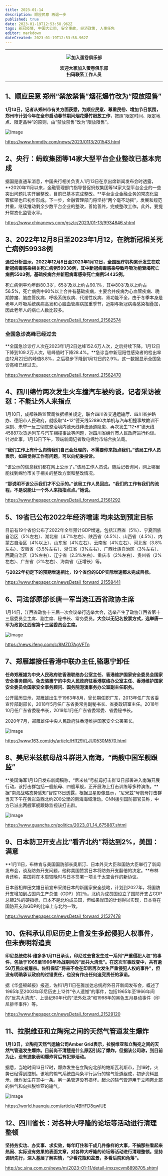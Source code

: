 ```yaml
---
title: 2023-01-14
description: 顺应民意 再退一步
published: true
date: 2023-01-19T12:53:58.962Z
tags: 新冠疫情, 中国大公司, 安全事故, 经济政策, 人事任免
editor: markdown
dateCreated: 2023-01-19T12:53:58.962Z
---
```


<div class="podcast-player"></div>

---

<center style="font-weight:bold;">
  <img src="/assets/join.png" alt="加入蛋卷俱乐部"><br/>
  <p>欢迎大家加入蛋卷俱乐部<br/>扫码联系工作人员</p>
</center>

---

## 1、顺应民意 郑州“禁放禁售”烟花爆竹改为“限放限售”

**1月13日，记者从郑州市有关方面获悉，为顺应民意、尊重民俗、增加节日氛围，郑州市计划今年在全市启动春节期间烟花爆竹限放工作**，按照“限定时间、限定地点、限定品种”的原则，由“禁放禁售”改为“限放限售”。

![Image](https://img.bedtime.news/2023/01/19/63c93cd085bbc.png)

https://www.hnmdtv.com/news/2023/0113/201543.html

## 2、央行：蚂蚁集团等14家大型平台企业整改已基本完成

据国是直通车消息，中国央行相关负责人1月13日在京出席新闻发布会时透露，**2020年11月以来，金融管理部门指导督促蚂蚁集团等14家大型平台企业的一些突出问题扎实开展整改，目前已基本完成整改。**平台企业金融业务的常态化监管框架也已初步形成。下一步，金融管理部门将坚持“两个毫不动摇”，发展和规范并重，继续推动剩余少数平台企业的整改，善始善终，完成整改工作。此外，要提升常态化监管水平。

https://www.chinanews.com/gsztc/2023/01-13/9934846.shtml

## 3、2022年12月8日至2023年1月12，在院新冠相关死亡病例59938例

**通过分析显示，2022年12月8日至2023年1月12日，全国医疗机构累计发生在院新冠病毒感染相关死亡病例59938例，其中新冠病毒感染导致呼吸功能衰竭死亡病例5503例，基础疾病合并新冠病毒感染死亡病例54435例。**



死亡病例平均年龄80.3岁，65岁及以上约占90.1%，其中80岁及以上约占56.5%，死亡病例中90%以上合并有基础疾病，主要合并疾病为心血管疾病、晚期肿瘤、脑血管疾病、呼吸系统疾病、代谢性疾病、肾功能不全，由于冬季本身是老年人呼吸系统疾病高发和心脑血管疾病加重季节，近期与新冠病毒感染相叠加，因此老年人的病亡人数比较多。

https://www.thepaper.cn/newsDetail_forward_21562574

### 全国急诊高峰已经过去

**全国急诊诊疗人次在2023年1月2日达峰152.6万人次，之后持续下降，1月12日下降到109.2万人次，较峰值时下降28.4%。**急诊当中新冠阳性感染者的检出率由12月22日的峰值8.8%，之后稳步下降到1月12日的2.9%。这一数据显示全国急诊高峰已经过去。

https://www.thepaper.cn/newsDetail_forward_21562470

## 4、四川绵竹两次发生火车撞汽车被约谈，记者采访被怼：不能让外人来指点

1月10日，成都铁路监管局依据相关规定，联合四川省交通运输厅、四川省护路办、德阳市人民政府，就吸取“4•12”德天线52890次单机与汽车相撞事故教训不深刻、未举一反三彻底整治境内德天线非法通道隐患、再次发生“12•8”德天线45887次货运列车与汽车相撞事故等问题，对四川省绵竹市人民政府进行约谈。针对此事，1月13日下午，顶端新闻记者致电绵竹市综合执法局。



**“我们工作上有什么舆情我们自己会处理的，不需要你来指点我们。”该局工作人员表示，如果觉得工作有问题，可以向纪委投诉。**



“该公示的信息我们都在网上公示了。”该局工作人员说。随后记者询问，网上哪里能找到绵竹市关于相关的整改方案和整改情况。



**“那说明不该公示我们才不公示的。”该局工作人员回应。“我们的工作有我们的流程，不是说能让一个外人来指指点点。”她说。**

https://www.thepaper.cn/newsDetail_forward_21561292

## 5、19省已公布2022年经济增速 均未达到预定目标

目前有19个省份公布了2022年全年预计GDP增速，包括江西省（5%）、宁夏回族自治区（5%左右）、湖北省（4.7%左右）、陕西省（4.5%）、山西省（4.5%）、内蒙古自治区（4%以上）、山东省（4%左右）、云南省（4%左右）、河北省（3.8%左右）、安徽省（3.5%左右）、浙江省（3%左右）、广西壮族自治区（3%左右）、西藏自治区（3%左右）、辽宁省（2.3%左右）、重庆市（2%左右）、贵州省（2%左右）、广东省（2%左右）、海南省（正增长）等。



**与2022年初定下的预期增速相比，19个省份的GDP实际增速都未完成目标。**

https://www.thepaper.cn/newsDetail_forward_21558441 



## 6、司法部原部长唐一军当选江西省政协主席

1月14日，江西省政协十三届一次会议举行选举大会，选举产生了政协江西省第十三届委员会主席、副主席、秘书长、常务委员。**大会以无记名投票方式，选举唐一军为政协江西省第十三届委员会主席。**

![Image](https://img.bedtime.news/2023/01/19/63c93cd31217d.png)

https://news.ifeng.com/c/8MZD7AgVFTn 



## 7、郑雁雄接任香港中联办主任,骆惠宁卸任

**任命郑雁雄为中央人民政府驻香港联络办公室主任、香港维护国家安全委员会国家安全事务顾问。免去骆惠宁的中央人民政府驻香港联络办公室主任、香港维护国家安全委员会国家安全事务顾问、国务院港澳事务办公室副主任职务。**



公开履历显示，郑雁雄出生于1963年8月，曾长期任职广东，2013年任广东省委宣传部副部长，2018年5月任广东省委常务副秘书长、省委政研室主任。2018年10月任广东省委秘书长，2019年1月任广东省委常委、省委秘书长。



2020年7月，郑雁雄任中央人民政府驻香港维护国家安全公署署长。

![Image](https://img.bedtime.news/2023/01/19/63c93cd484d3b.jpeg)

https://www.163.com/dy/article/HR29VLJU0530M570.html 





## 8、美尼米兹航母战斗群进入南海，“两艘中国军舰跟监”

**美国海军1月13日发布新闻稿称，“尼米兹”号航母打击群12日部署进入南海开展行动，该打击群包括一艘航母、四艘军舰，正开展海上打击训练等多种演练。**据“南海战略态势感知”智库13日透露，根据卫星影像显示，“尼米兹”号航母打击群当天下午在黄岩岛西北约200公里的南海海域活动。CNN援引国防部官员称，中方已派出两艘军舰跟踪监视该打击群。 

![Image](https://img.bedtime.news/2023/01/19/63c93cd668452.jpeg)

https://www.guancha.cn/politics/2023_01_14_675887.shtml 

## 9、日本防卫开支占比“看齐北约”将达到2%，美国：满意

**1月11日，布林肯与美国国防部长奥斯汀、日本外交大臣和国防大臣举行了新闻发布会，谈及防务开支问题，他称美国赞赏日本将防务开支翻倍的决定。**布林肯还称，美国将在本周较晚时与日本签署一项关于太空合作的新协议。



日本首相岸田文雄日前宣布采纳日本的新国家安全战略，计划到2027年，将国防开支增加到占国内生产总值（GDP）的2％。北约为成员国设立了国防开支占GDP总额2%的硬指标，日本不是北约成员国，但如果岸田的计划得以实现，日本将在国防开支和GDP的比率上与北约一致。

https://www.thepaper.cn/newsDetail_forward_21527478 



## 10、佐科承认印尼历史上曾发生多起侵犯人权事件，但未表明将追责

**印尼总统佐科·维多多1月11日承认，印尼过去曾发生过一系列“严重侵犯人权”的事件，包括于1965至1966年冷战期间的“反共大清洗”。在这次军事政变中，共有逾50万民众被屠杀。佐科保证“将来不会在印尼再次发生严重侵犯人权的事件”，但没有明确承认政府的过错责任，也没有作出任何追究责任的承诺。**



据《华盛顿邮报》报道，佐科1月11日在雅加达总统府外召开新闻发布会，概述了1965年至2003年印尼历史上12件“令人遗憾”的事件，包括1965年至1966年间的“反共大清洗”、上世纪80年代的“法外处决”和1998年的黑色五月暴动事件（印尼排华事件）等。

https://www.thepaper.cn/newsDetail_forward_21529120 



## 11、拉脱维亚和立陶宛之间的天然气管道发生爆炸 

**1月13日，立陶宛天然气运输公司Amber Grid表示，拉脱维亚和立陶宛之间的天然气管道发生爆炸。目前尚不清楚是什么原因引起了爆炸，但据该公司称，到目前为止，没有迹象表明爆炸背后有犯罪活动。**



据悉，当地时间13日17时，爆炸发生在立陶宛北部的帕斯瓦利斯市，到19时，火势已经得到控制。该地的输气系统由两条平行运行的输气管道组成，初步资料显示，爆炸发生在其中一条。另一条管道没有损坏。起火的输气管道用于立陶宛北部的供气和向拉脱维亚的输气。

![Image](https://img.bedtime.news/2023/01/19/63c93cd9f1655.png)

https://world.huanqiu.com/article/4BHFD8qwlUE 

## 12、四川省长：对各种大呼隆的论坛等活动进行清理整顿

**坚持务实功、办实事、求实效，每年盯住和干成几件像样的大事，不搞那些看起来热闹、实际没有效果的表面文章，对各种大呼隆的论坛等活动进行清理整顿。坚持调研先行，深入基层了解实情，“少看花瓶和盆景，多看后院和角落”。**

http://sc.sina.com.cn/news/m/2023-01-11/detail-imxzvcvm8898705.shtml 
